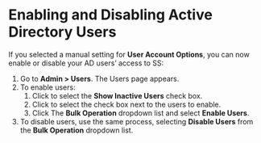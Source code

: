 [title]: # (Enabling and Disabling Active Directory Users)
[tags]: # (Enabling and Disabling Users)
[priority]: # (1000)

# Enabling and Disabling Active Directory Users

If you selected a manual setting for **User Account Options**, you can now enable or disable your AD users’ access to SS:

1. Go to **Admin \> Users**. The Users page appears.
1. To enable users:
   1. Click to select the **Show Inactive Users** check box.
   1. Click to select the check box next to the users to enable.
   1. Click The **Bulk Operation** dropdown list and select **Enable Users**.
1. To disable users, use the same process, selecting **Disable Users** from the **Bulk Operation** dropdown list.

